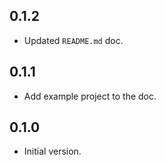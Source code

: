 ## 0.1.2

- Updated `README.md` doc.

## 0.1.1

- Add example project to the doc.


## 0.1.0

- Initial version.
